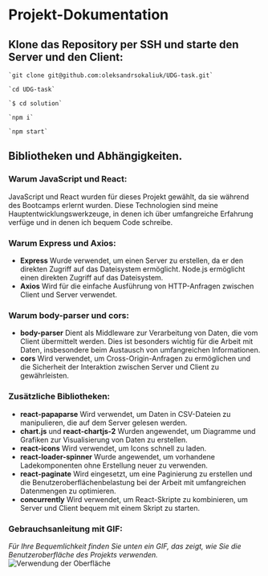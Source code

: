 # Projekt-Dokumentation

## Klone das Repository per SSH und starte den Server und den Client:

```
`git clone git@github.com:oleksandrsokaliuk/UDG-task.git`
```

```
`cd UDG-task`
```

```
`$ cd solution`
```

```
`npm i`
```

```
`npm start`
```

## Bibliotheken und Abhängigkeiten.

### Warum JavaScript und React:

JavaScript und React wurden für dieses Projekt gewählt, da sie während des Bootcamps erlernt wurden. Diese Technologien sind meine Hauptentwicklungswerkzeuge, in denen ich über umfangreiche Erfahrung verfüge und in denen ich bequem Code schreibe.

### Warum Express und Axios:

- **Express**
  Wurde verwendet, um einen Server zu erstellen, da er den direkten Zugriff auf das Dateisystem ermöglicht. Node.js ermöglicht einen direkten Zugriff auf das Dateisystem.
- **Axios**
  Wird für die einfache Ausführung von HTTP-Anfragen zwischen Client und Server verwendet.

### Warum **body-parser** und **cors**:

- **body-parser**
  Dient als Middleware zur Verarbeitung von Daten, die vom Client übermittelt werden. Dies ist besonders wichtig für die Arbeit mit Daten, insbesondere beim Austausch von umfangreichen Informationen.
- **cors**
  Wird verwendet, um Cross-Origin-Anfragen zu ermöglichen und die Sicherheit der Interaktion zwischen Server und Client zu gewährleisten.

### Zusätzliche Bibliotheken:

- **react-papaparse**
  Wird verwendet, um Daten in CSV-Dateien zu manipulieren, die auf dem Server gelesen werden.
- **chart.js** und **react-chartjs-2**
  Wurden angewendet, um Diagramme und Grafiken zur Visualisierung von Daten zu erstellen.
- **react-icons**
  Wird verwendet, um Icons schnell zu laden.
- **react-loader-spinner**
  Wurde angewendet, um vorhandene Ladekomponenten ohne Erstellung neuer zu verwenden.
- **react-paginate**
  Wird eingesetzt, um eine Paginierung zu erstellen und die Benutzeroberflächenbelastung bei der Arbeit mit umfangreichen Datenmengen zu optimieren.
- **concurrently**
  Wird verwendet, um React-Skripte zu kombinieren, um Server und Client bequem mit einem Skript zu starten.

### Gebrauchsanleitung mit GIF:

_Für Ihre Bequemlichkeit finden Sie unten ein GIF, das zeigt, wie Sie die Benutzeroberfläche des Projekts verwenden._
![Verwendung der Oberfläche](/presentation.gif)
